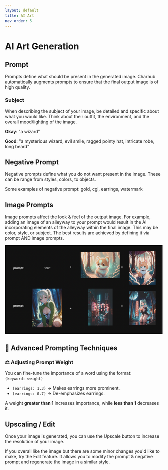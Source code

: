 ```yaml
---
layout: default
title: AI Art
nav_order: 5
---
```


# AI Art Generation
## Prompt
Prompts define what should be present in the generated image. Charhub automatically augments prompts to ensure that the final output image is of high quality. 

### Subject
When describing the subject of your image, be detailed and specific about what you would like. Think about their outfit, the environment, and the overall mood/lighting of the image.

**Okay**: "a wizard"

**Good**: "a mysterious wizard, evil smile, ragged pointy hat, intricate robe, long beard"

## Negative Prompt
Negative prompts define what you do not want present in the image. These can be range from styles, colors, to objects.

Some examples of negative prompt: gold, cgi, earrings, watermark

## Image Prompts
Image prompts affect the look & feel of the output image. For example, adding an image of an alleyway to your prompt would result in the AI incorporating elements of the alleyway within the final image. This may be color, style, or subject. The best results are achieved by defining it via prompt AND image prompts.

![image_prompts](/assets/tutorial.png)

## 🎨 Advanced Prompting Techniques  

### ⚖️ Adjusting Prompt Weight  

You can fine-tune the importance of a word using the format:  
`(keyword: weight)`

- `(earrings: 1.3)` → Makes earrings more prominent.  
- `(earrings: 0.7)` → De-emphasizes earrings.  

A weight **greater than 1** increases importance, while **less than 1** decreases it.


## Upscaling / Edit
Once your image is generated, you can use the Upscale button to increase the resolution of your image.

If you overall like the image but there are some minor changes you'd like to make, try the Edit feature. It allows you to modify the prompt & negative prompt and regenerate the image in a similar style.
